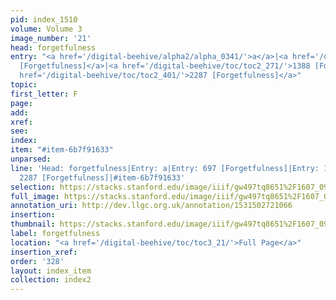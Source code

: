 ```yaml
---
pid: index_1510
volume: Volume 3
image_number: '21'
head: forgetfulness
entry: "<a href='/digital-beehive/alpha2/alpha_0341/'>a</a>|<a href='/digital-beehive/toc/toc2_155/'>697
  [Forgetfulness]</a>|<a href='/digital-beehive/toc/toc2_271/'>1388 [Forgetfulness]</a>|<a
  href='/digital-beehive/toc/toc2_401/'>2287 [Forgetfulness]</a>"
topic: 
first_letter: F
page: 
add: 
xref: 
see: 
index: 
item: "#item-6b7f91633"
unparsed: 
line: 'Head: forgetfulness|Entry: a|Entry: 697 [Forgetfulness]|Entry: 1388 [Forgetfulness]|Entry:
  2287 [Forgetfulness]|#item-6b7f91633'
selection: https://stacks.stanford.edu/image/iiif/gw497tq8651%2F1607_0964/162,2638,795,128/full/0/default.jpg
full_image: https://stacks.stanford.edu/image/iiif/gw497tq8651%2F1607_0964/full/full/0/default.jpg
annotation_uri: http://dev.llgc.org.uk/annotation/1531502721066
insertion: 
thumbnail: https://stacks.stanford.edu/image/iiif/gw497tq8651%2F1607_0964/162,2638,795,128/150,/0/default.jpg
label: forgetfulness
location: "<a href='/digital-beehive/toc/toc3_21/'>Full Page</a>"
insertion_xref: 
order: '328'
layout: index_item
collection: index2
---
```

